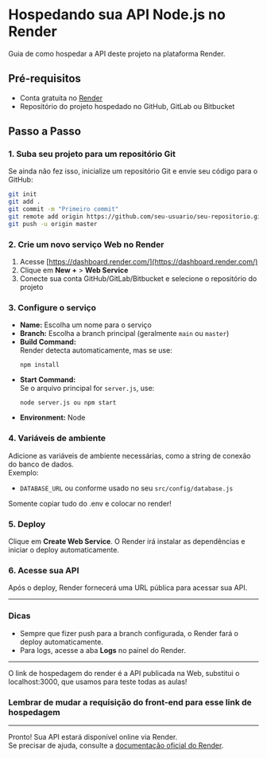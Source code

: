 # Hospedando sua API Node.js no Render

Guia de como hospedar a API deste projeto na plataforma Render.

## Pré-requisitos

- Conta gratuita no [Render](https://render.com/)
- Repositório do projeto hospedado no GitHub, GitLab ou Bitbucket

## Passo a Passo

### 1. Suba seu projeto para um repositório Git

Se ainda não fez isso, inicialize um repositório Git e envie seu código para o GitHub:

```bash
git init
git add .
git commit -m "Primeiro commit"
git remote add origin https://github.com/seu-usuario/seu-repositorio.git
git push -u origin master
```

### 2. Crie um novo serviço Web no Render

1. Acesse [https://dashboard.render.com/](https://dashboard.render.com/)
2. Clique em **New +** > **Web Service**
3. Conecte sua conta GitHub/GitLab/Bitbucket e selecione o repositório do projeto

### 3. Configure o serviço

- **Name:** Escolha um nome para o serviço
- **Branch:** Escolha a branch principal (geralmente `main` ou `master`)
- **Build Command:**  
  Render detecta automaticamente, mas se use:
  ```
  npm install
  ```
- **Start Command:**  
  Se o arquivo principal for `server.js`, use:
  ```
  node server.js ou npm start
  ```
- **Environment:** Node

### 4. Variáveis de ambiente

Adicione as variáveis de ambiente necessárias, como a string de conexão do banco de dados.  
Exemplo:

- `DATABASE_URL` ou conforme usado no seu `src/config/database.js`

Somente copiar tudo do .env e colocar no render!

### 5. Deploy

Clique em **Create Web Service**. O Render irá instalar as dependências e iniciar o deploy automaticamente.

### 6. Acesse sua API

Após o deploy, Render fornecerá uma URL pública para acessar sua API.

---

### Dicas

- Sempre que fizer push para a branch configurada, o Render fará o deploy automaticamente.
- Para logs, acesse a aba **Logs** no painel do Render.

---

O link de hospedagem do render é a API publicada na Web, substitui o localhost:3000, que usamos para teste todas as aulas!

### Lembrar de mudar a requisição do front-end para esse link de hospedagem

---

Pronto! Sua API estará disponível online via Render.  
Se precisar de ajuda, consulte a [documentação oficial do Render](https://render.com/docs).
